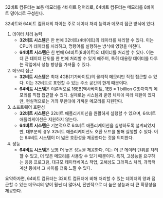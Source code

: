 32비트 컴퓨터는 보통 메모리를 4바이트 덩어리로, 64비트 컴퓨터는 메모리를 8바이트 덩어리로 구성한다.

32비트와 64비트 컴퓨터의 차이는 주로 데이터 처리 능력과 메모리 접근 방식에 있다.
1. 데이터 처리 능력
	- **32비트 시스템**은 한 번에 32비트(4바이트)의 데이터를 처리할 수 있다. 이는 CPU가 데이터를 처리하고, 명령어를 실행하는 방식에 영향을 미친다.
	- **64비트 시스템**은 한 번에 64비트(8바이트)의 데이터를 처리할 수 있다. 이는 더 큰 데이터 단위를 한 번에 처리할 수 있게 해주어, 특히 대용량 데이터를 다루는 작업에서 성능 향상을 가져올 수 있다.
2. 메모리 접근
	- **32비트 시스템**은 최대 4GB(기가바이트)의 물리적 메모리만 직접 접근할 수 있다. 이는 32비트로 표현할 수 있는 주소 공간의 한계 때문이다.
	- **64비트 시스템**은 이론적으로 16EB(엑사바이트, 1EB = 1 billion GB)까지의 메모리를 직접 접근할 수 있다. 실제로는 시스템과 운영 체제에 따라 제한이 있지만, 현실적으로는 거의 무한대에 가까운 메모리를 지원한다.
3. 소프트웨어 호환성
	- **32비트 시스템**은 32비트 애플리케이션을 원활하게 실행할 수 있으며, 64비트 애플리케이션은 지원하지 않는다.
	- **64비트 시스템**은 기본적으로 64비트 애플리케이션을 실행하도록 설계되었지만, 대부분의 경우 32비트 애플리케이션도 호환 모드를 통해 실행할 수 있다. 이는 64비트 시스템이 더 넓은 호환성을 제공한다는 것을 의미한다.
4. 성능
	- **64비트 시스템**은 보통 더 높은 성능을 제공한다. 이는 더 큰 데이터 단위를 처리할 수 있고, 더 많은 메모리를 사용할 수 있기 때문이다. 특히, 고성능을 요구하는 응용 프로그램, 대규모 데이터베이스 작업, 고해상도 그래픽스 처리, 과학적 계산 등에서 그 차이를 더욱 느낄 수 있다.

요약하자면, 64비트 컴퓨터는 32비트 컴퓨터에 비해 처리할 수 있는 데이터의 양과 접근할 수 있는 메모리의 양이 훨씬 더 많아서, 전반적으로 더 높은 성능과 더 큰 확장성을 제공한다.